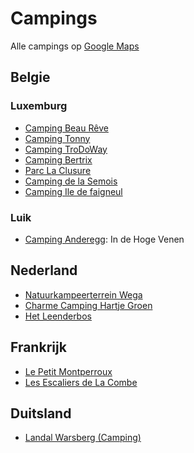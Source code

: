 # Campings
Alle campings op [Google Maps](https://goo.gl/maps/dnb5gT7vBbji5F5i6)
## Belgie
### Luxemburg
* [Camping Beau Rêve](https://www.camping-beaureve.be)
* [Camping Tonny](https://www.campingtonny.be)
* [Camping TroDoWay](https://www.trodoway.be)
* [Camping Bertrix](https://www.campingbertrix.be)
* [Parc La Clusure](https://www.parclaclusure.be)
* [Camping de la Semois](https://campingdelasemois.be)
* [Camping Ile de faigneul](https://www.iledefaigneul.com)

### Luik
* [Camping Anderegg](http://www.campinganderegg.be): In de Hoge Venen

## Nederland
* [Natuurkampeerterrein Wega](https://www.natuurkampeerterreinweert.nl)
* [Charme Camping Hartje Groen](https://www.hartjegroen.com)
* [Het Leenderbos](https://www.logerenbijdeboswachter.nl/kamperen/leenderbos)

## Frankrijk
* [Le Petit Montperroux](https://www.lepetitmontperroux.com)
* [Les Escaliers de La Combe](https://www.lesescaliers.com)

## Duitsland
* [Landal Warsberg (Camping)](https://www.landal.be/parken/warsberg/camping)